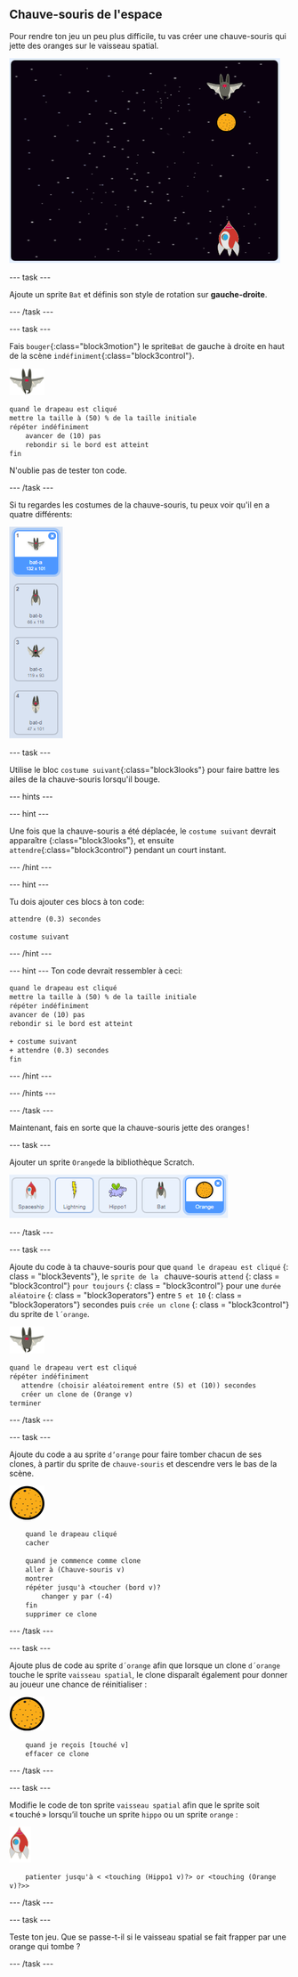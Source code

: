 ## Chauve-souris de l'espace

Pour rendre ton jeu un peu plus difficile, tu vas créer une chauve-souris qui jette des oranges sur le vaisseau spatial.

![une chauve-souris jetant une orange sur le vaisseau spatial](images/bat-oranges.png)

\--- task \---

Ajoute un sprite `Bat` et définis son style de rotation sur **gauche-droite**.

\--- /task \---

\--- task \---

Fais `bouger`{:class="block3motion"} le sprite`Bat` de gauche à droite en haut de la scène `indéfiniment`{:class="block3control"}.

![sprite de chauve-souris](images/bat-sprite.png)

```blocks3
quand le drapeau est cliqué
mettre la taille à (50) % de la taille initiale
répéter indéfiniment
    avancer de (10) pas
    rebondir si le bord est atteint
fin
```

N'oublie pas de tester ton code.

\--- /task \---

Si tu regardes les costumes de la chauve-souris, tu peux voir qu'il en a quatre différents:

![capture d'écran](images/invaders-bat-costume.png)

\--- task \---

Utilise le bloc `costume suivant`{:class="block3looks"} pour faire battre les ailes de la chauve-souris lorsqu'il bouge.

\--- hints \---

\--- hint \---

Une fois que la chauve-souris a été déplacée, le `costume suivant` devrait apparaître {:class="block3looks"}, et ensuite `attendre`{:class="block3control"} pendant un court instant.

\--- /hint \---

\--- hint \---

Tu dois ajouter ces blocs à ton code:

```blocks3
attendre (0.3) secondes

costume suivant
```

\--- /hint \---

\--- hint \--- Ton code devrait ressembler à ceci:

```blocks3
quand le drapeau est cliqué
mettre la taille à (50) % de la taille initiale
répéter indéfiniment
avancer de (10) pas
rebondir si le bord est atteint

+ costume suivant
+ attendre (0.3) secondes
fin
```

\--- /hint \---

\--- /hints \---

\--- /task \---

Maintenant, fais en sorte que la chauve-souris jette des oranges !

\--- task \---

Ajouter un sprite `Orange`de la bibliothèque Scratch.

![capture d'écran](images/invaders-orange.png)

\--- /task \---

\--- task \---

Ajoute du code à ta chauve-souris pour que ` quand le drapeau est cliqué ` {: class = "block3events"}, le `sprite de la ` chauve-souris ` attend ` {: class = "block3control"} ` pour toujours ` {: class = "block3control"} pour une ` durée aléatoire ` {: class = "block3operators"} entre ` 5 et 10 ` {: class = "block3operators"} secondes puis ` crée un clone ` {: class = "block3control"} du sprite de ` l´orange `.

![sprite de chauve-souris](images/bat-sprite.png)

```blocks3
quand le drapeau vert est cliqué
répéter indéfiniment
   attendre (choisir aléatoirement entre (5) et (10)) secondes
   créer un clone de (Orange v)
terminer
```

\--- /task \---

\--- task \---

Ajoute du code a au sprite `d’orange` pour faire tomber chacun de ses clones, à partir du sprite de `chauve-souris` et descendre vers le bas de la scène.

![sprite d´orange](images/orange-sprite.png)

```blocks3
    quand le drapeau cliqué
    cacher

    quand je commence comme clone
    aller à (Chauve-souris v)
    montrer
    répéter jusqu'à <toucher (bord v)?
        changer y par (-4)
    fin
    supprimer ce clone
```

\--- /task \---

\--- task \---

Ajoute plus de code au sprite `d´orange` afin que lorsque un clone `d´orange` touche le sprite `vaisseau spatial`, le clone disparaît également pour donner au joueur une chance de réinitialiser :

![sprite d´orange](images/orange-sprite.png)

```blocks3
    quand je reçois [touché v]
    effacer ce clone
```

\--- /task \---

\--- task \---

Modifie le code de ton sprite `vaisseau spatial` afin que le sprite soit « touché » lorsqu’il touche un sprite `hippo` ou un sprite `orange` :

![sprite de roquette](images/rocket-sprite.png)

```blocks3
    patienter jusqu'à < <touching (Hippo1 v)?> or <touching (Orange v)?>>
```

\--- /task \---

\--- task \---

Teste ton jeu. Que se passe-t-il si le vaisseau spatial se fait frapper par une orange qui tombe ?

\--- /task \---